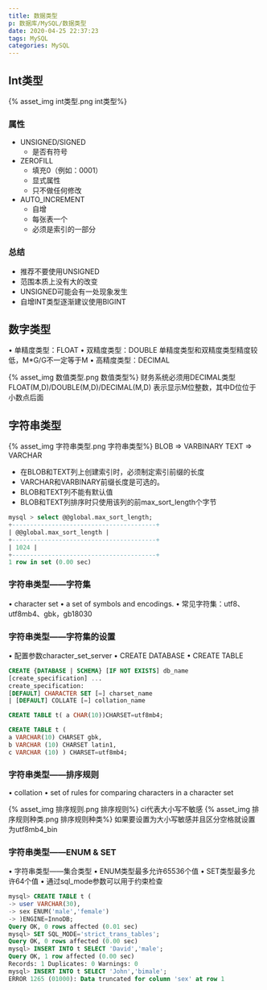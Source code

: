 ```yaml
---
title: 数据类型
p: 数据库/MySQL/数据类型
date: 2020-04-25 22:37:23
tags: MySQL
categories: MySQL
---
```

## Int类型

{% asset_img int类型.png int类型%}

### 属性

- UNSIGNED/SIGNED
  - 是否有符号
- ZEROFILL
  - 填充0（例如：0001）
  - 显式属性
  - 只不做任何修改
- AUTO_INCREMENT
  - 自增
  - 每张表一个
  - 必须是索引的一部分

### 总结

- 推荐不要使用UNSIGNED
- 范围本质上没有大的改变
- UNSIGNED可能会有一处现象发生
- 自增INT类型逐渐建议使用BIGINT

## 数字类型

• 单精度类型：FLOAT
• 双精度类型：DOUBLE
    单精度类型和双精度类型精度较低，M*G/G不一定等于M
• 高精度类型：DECIMAL

{% asset_img 数值类型.png 数值类型%}
财务系统必须用DECIMAL类型
FLOAT(M,D)/DOUBLE(M,D)/DECIMAL(M,D) 表示显示M位整数，其中D位位于小数点后面

## 字符串类型

{% asset_img 字符串类型.png 字符串类型%}
BLOB => VARBINARY
TEXT => VARCHAR

- 在BLOB和TEXT列上创建索引时，必须制定索引前缀的长度
- VARCHAR和VARBINARY前缀长度是可选的。
- BLOB和TEXT列不能有默认值
- BLOB和TEXT列排序时只使用该列的前max_sort_length个字节

```sql
mysql > select @@global.max_sort_length;
+----------------------------------------+
| @@global.max_sort_length |
+----------------------------------------+
| 1024 |
+----------------------------------------+
1 row in set (0.00 sec)
```

### 字符串类型——字符集

• character set
• a set of symbols and encodings.
• 常见字符集：utf8、utf8mb4、gbk，gb18030

### 字符串类型——字符集的设置

• 配置参数character_set_server
• CREATE DATABASE
• CREATE TABLE

```sql
CREATE {DATABASE | SCHEMA} [IF NOT EXISTS] db_name
[create_specification] ...
create_specification:
[DEFAULT] CHARACTER SET [=] charset_name
| [DEFAULT] COLLATE [=] collation_name

CREATE TABLE t( a CHAR(10))CHARSET=utf8mb4;

CREATE TABLE t (
a VARCHAR(10) CHARSET gbk, 
b VARCHAR (10) CHARSET latin1, 
c VARCHAR (10) ) CHARSET=utf8mb4;
```

### 字符串类型——排序规则

• collation
• set of rules for comparing characters in a character set

{% asset_img 排序规则.png 排序规则%}
ci代表大小写不敏感
{% asset_img 排序规则种类.png 排序规则种类%}
如果要设置为大小写敏感并且区分空格就设置为utf8mb4_bin

### 字符串类型——ENUM & SET

• 字符串类型——集合类型
• ENUM类型最多允许65536个值
• SET类型最多允许64个值
• 通过sql_mode参数可以用于约束检查

```sql
mysql> CREATE TABLE t (
-> user VARCHAR(30),
-> sex ENUM('male','female')
-> )ENGINE=InnoDB;
Query OK, 0 rows affected (0.01 sec)
mysql> SET SQL_MODE='strict_trans_tables';
Query OK, 0 rows affected (0.00 sec)
mysql> INSERT INTO t SELECT 'David','male';
Query OK, 1 row affected (0.00 sec)
Records: 1 Duplicates: 0 Warnings: 0
mysql> INSERT INTO t SELECT 'John','bimale'; 
ERROR 1265 (01000): Data truncated for column 'sex' at row 1
```

